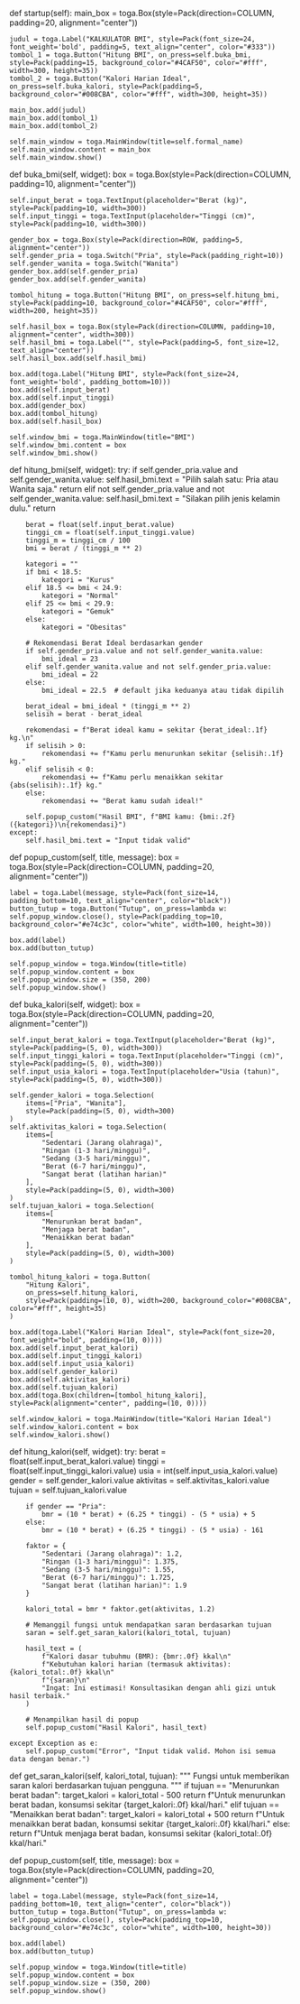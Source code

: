 def startup(self):
    main_box = toga.Box(style=Pack(direction=COLUMN, padding=20, alignment="center"))

    judul = toga.Label("KALKULATOR BMI", style=Pack(font_size=24, font_weight='bold', padding=5, text_align="center", color="#333"))
    tombol_1 = toga.Button("Hitung BMI", on_press=self.buka_bmi, style=Pack(padding=15, background_color="#4CAF50", color="#fff", width=300, height=35))
    tombol_2 = toga.Button("Kalori Harian Ideal", on_press=self.buka_kalori, style=Pack(padding=5, background_color="#008CBA", color="#fff", width=300, height=35))

    main_box.add(judul)
    main_box.add(tombol_1)
    main_box.add(tombol_2)

    self.main_window = toga.MainWindow(title=self.formal_name)
    self.main_window.content = main_box
    self.main_window.show()

def buka_bmi(self, widget):
    box = toga.Box(style=Pack(direction=COLUMN, padding=10, alignment="center"))

    self.input_berat = toga.TextInput(placeholder="Berat (kg)", style=Pack(padding=10, width=300))
    self.input_tinggi = toga.TextInput(placeholder="Tinggi (cm)", style=Pack(padding=10, width=300))

    gender_box = toga.Box(style=Pack(direction=ROW, padding=5, alignment="center"))
    self.gender_pria = toga.Switch("Pria", style=Pack(padding_right=10))
    self.gender_wanita = toga.Switch("Wanita")
    gender_box.add(self.gender_pria)
    gender_box.add(self.gender_wanita)

    tombol_hitung = toga.Button("Hitung BMI", on_press=self.hitung_bmi, style=Pack(padding=10, background_color="#4CAF50", color="#fff", width=200, height=35))

    self.hasil_box = toga.Box(style=Pack(direction=COLUMN, padding=10, alignment="center", width=300))
    self.hasil_bmi = toga.Label("", style=Pack(padding=5, font_size=12, text_align="center"))
    self.hasil_box.add(self.hasil_bmi)

    box.add(toga.Label("Hitung BMI", style=Pack(font_size=24, font_weight='bold', padding_bottom=10)))
    box.add(self.input_berat)
    box.add(self.input_tinggi)
    box.add(gender_box)
    box.add(tombol_hitung)
    box.add(self.hasil_box)

    self.window_bmi = toga.MainWindow(title="BMI")
    self.window_bmi.content = box
    self.window_bmi.show()

def hitung_bmi(self, widget):
    try:
        if self.gender_pria.value and self.gender_wanita.value:
            self.hasil_bmi.text = "Pilih salah satu: Pria atau Wanita saja."
            return
        elif not self.gender_pria.value and not self.gender_wanita.value:
            self.hasil_bmi.text = "Silakan pilih jenis kelamin dulu."
            return
        
        berat = float(self.input_berat.value)
        tinggi_cm = float(self.input_tinggi.value)
        tinggi_m = tinggi_cm / 100
        bmi = berat / (tinggi_m ** 2)

        kategori = ""
        if bmi < 18.5:
            kategori = "Kurus"
        elif 18.5 <= bmi < 24.9:
            kategori = "Normal"
        elif 25 <= bmi < 29.9:
            kategori = "Gemuk"
        else:
            kategori = "Obesitas"

        # Rekomendasi Berat Ideal berdasarkan gender
        if self.gender_pria.value and not self.gender_wanita.value:
            bmi_ideal = 23
        elif self.gender_wanita.value and not self.gender_pria.value:
            bmi_ideal = 22
        else:
            bmi_ideal = 22.5  # default jika keduanya atau tidak dipilih

        berat_ideal = bmi_ideal * (tinggi_m ** 2)
        selisih = berat - berat_ideal

        rekomendasi = f"Berat ideal kamu = sekitar {berat_ideal:.1f} kg.\n"
        if selisih > 0:
            rekomendasi += f"Kamu perlu menurunkan sekitar {selisih:.1f} kg."
        elif selisih < 0:
            rekomendasi += f"Kamu perlu menaikkan sekitar {abs(selisih):.1f} kg."
        else:
            rekomendasi += "Berat kamu sudah ideal!"

        self.popup_custom("Hasil BMI", f"BMI kamu: {bmi:.2f} ({kategori})\n{rekomendasi}")
    except:
        self.hasil_bmi.text = "Input tidak valid"

def popup_custom(self, title, message):
    box = toga.Box(style=Pack(direction=COLUMN, padding=20, alignment="center"))

    label = toga.Label(message, style=Pack(font_size=14, padding_bottom=10, text_align="center", color="black"))
    button_tutup = toga.Button("Tutup", on_press=lambda w: self.popup_window.close(), style=Pack(padding_top=10, background_color="#e74c3c", color="white", width=100, height=30))

    box.add(label)
    box.add(button_tutup)

    self.popup_window = toga.Window(title=title)
    self.popup_window.content = box
    self.popup_window.size = (350, 200)
    self.popup_window.show()


def buka_kalori(self, widget):
    box = toga.Box(style=Pack(direction=COLUMN, padding=20, alignment="center"))

    self.input_berat_kalori = toga.TextInput(placeholder="Berat (kg)", style=Pack(padding=(5, 0), width=300))
    self.input_tinggi_kalori = toga.TextInput(placeholder="Tinggi (cm)", style=Pack(padding=(5, 0), width=300))
    self.input_usia_kalori = toga.TextInput(placeholder="Usia (tahun)", style=Pack(padding=(5, 0), width=300))

    self.gender_kalori = toga.Selection(
        items=["Pria", "Wanita"], 
        style=Pack(padding=(5, 0), width=300)
    )
    self.aktivitas_kalori = toga.Selection(
        items=[
            "Sedentari (Jarang olahraga)",
            "Ringan (1-3 hari/minggu)",
            "Sedang (3-5 hari/minggu)",
            "Berat (6-7 hari/minggu)",
            "Sangat berat (latihan harian)"
        ],
        style=Pack(padding=(5, 0), width=300)
    )
    self.tujuan_kalori = toga.Selection(
        items=[
            "Menurunkan berat badan",
            "Menjaga berat badan",
            "Menaikkan berat badan"
        ],
        style=Pack(padding=(5, 0), width=300)
    )

    tombol_hitung_kalori = toga.Button(
        "Hitung Kalori",
        on_press=self.hitung_kalori,
        style=Pack(padding=(10, 0), width=200, background_color="#008CBA", color="#fff", height=35)
    )

    box.add(toga.Label("Kalori Harian Ideal", style=Pack(font_size=20, font_weight="bold", padding=(10, 0))))
    box.add(self.input_berat_kalori)
    box.add(self.input_tinggi_kalori)
    box.add(self.input_usia_kalori)
    box.add(self.gender_kalori)
    box.add(self.aktivitas_kalori)
    box.add(self.tujuan_kalori)
    box.add(toga.Box(children=[tombol_hitung_kalori], style=Pack(alignment="center", padding=(10, 0))))

    self.window_kalori = toga.MainWindow(title="Kalori Harian Ideal")
    self.window_kalori.content = box
    self.window_kalori.show()

def hitung_kalori(self, widget):
    try:
        berat = float(self.input_berat_kalori.value)
        tinggi = float(self.input_tinggi_kalori.value)
        usia = int(self.input_usia_kalori.value)
        gender = self.gender_kalori.value
        aktivitas = self.aktivitas_kalori.value
        tujuan = self.tujuan_kalori.value

        if gender == "Pria":
            bmr = (10 * berat) + (6.25 * tinggi) - (5 * usia) + 5
        else:
            bmr = (10 * berat) + (6.25 * tinggi) - (5 * usia) - 161

        faktor = {
            "Sedentari (Jarang olahraga)": 1.2,
            "Ringan (1-3 hari/minggu)": 1.375,
            "Sedang (3-5 hari/minggu)": 1.55,
            "Berat (6-7 hari/minggu)": 1.725,
            "Sangat berat (latihan harian)": 1.9
        }

        kalori_total = bmr * faktor.get(aktivitas, 1.2)

        # Memanggil fungsi untuk mendapatkan saran berdasarkan tujuan
        saran = self.get_saran_kalori(kalori_total, tujuan)

        hasil_text = (
            f"Kalori dasar tubuhmu (BMR): {bmr:.0f} kkal\n"
            f"Kebutuhan kalori harian (termasuk aktivitas): {kalori_total:.0f} kkal\n"
            f"{saran}\n"
            "Ingat: Ini estimasi! Konsultasikan dengan ahli gizi untuk hasil terbaik."
        )

        # Menampilkan hasil di popup
        self.popup_custom("Hasil Kalori", hasil_text)

    except Exception as e:
        self.popup_custom("Error", "Input tidak valid. Mohon isi semua data dengan benar.")

def get_saran_kalori(self, kalori_total, tujuan):
    """
    Fungsi untuk memberikan saran kalori berdasarkan tujuan pengguna.
    """
    if tujuan == "Menurunkan berat badan":
        target_kalori = kalori_total - 500
        return f"Untuk menurunkan berat badan, konsumsi sekitar {target_kalori:.0f} kkal/hari."
    elif tujuan == "Menaikkan berat badan":
        target_kalori = kalori_total + 500
        return f"Untuk menaikkan berat badan, konsumsi sekitar {target_kalori:.0f} kkal/hari."
    else:
        return f"Untuk menjaga berat badan, konsumsi sekitar {kalori_total:.0f} kkal/hari."

def popup_custom(self, title, message):
    box = toga.Box(style=Pack(direction=COLUMN, padding=20, alignment="center"))

    label = toga.Label(message, style=Pack(font_size=14, padding_bottom=10, text_align="center", color="black"))
    button_tutup = toga.Button("Tutup", on_press=lambda w: self.popup_window.close(), style=Pack(padding_top=10, background_color="#e74c3c", color="white", width=100, height=30))

    box.add(label)
    box.add(button_tutup)

    self.popup_window = toga.Window(title=title)
    self.popup_window.content = box
    self.popup_window.size = (350, 200)
    self.popup_window.show()
